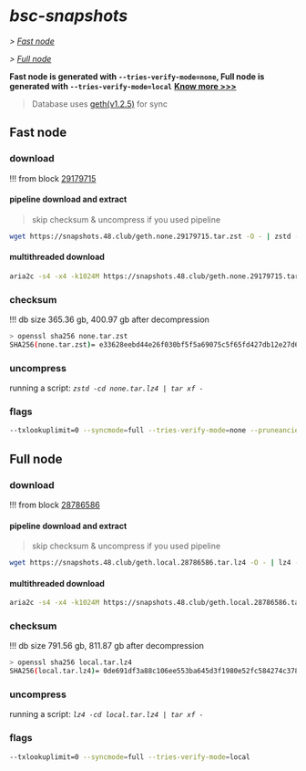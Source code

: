 # *bsc-snapshots*


*\> [Fast node](#fast-node)*

*\> [Full node](#full-node)*

**Fast node is generated with `--tries-verify-mode=none`, Full node is generated with `--tries-verify-mode=local`**
**[Know more >>>](https://github.com/bnb-chain/bsc/pull/926)**

> Database uses [geth(v1.2.5)](https://github.com/bnb-chain/bsc/releases/tag/v1.2.5) for sync


## Fast node

### download

<!-- begin_none -->

!!! from block [29179715](https://bscscan.com/block/29179715)

#### pipeline download and extract
> skip checksum & uncompress if you used pipeline
```bash
wget https://snapshots.48.club/geth.none.29179715.tar.zst -O - | zstd -cd | tar xf -
```

#### multithreaded download

```bash
aria2c -s4 -x4 -k1024M https://snapshots.48.club/geth.none.29179715.tar.zst -o none.tar.zst
```


### checksum

!!! db size 365.36 gb, 400.97 gb after decompression
```bash
> openssl sha256 none.tar.zst
SHA256(none.tar.zst)= e33628eebd44e26f030bf5f5a69075c5f65fd427db12e27d6a863cddd07b06fc
```

<!-- end_none -->

### uncompress


running a script: _`zstd -cd none.tar.lz4 | tar xf -`_


### flags


```bash
--txlookuplimit=0 --syncmode=full --tries-verify-mode=none --pruneancient=true --diffblock=5000
```


## Full node


### download

<!-- begin_local -->

!!! from block [28786586](https://bscscan.com/block/28786586)

#### pipeline download and extract
> skip checksum & uncompress if you used pipeline
```bash
wget https://snapshots.48.club/geth.local.28786586.tar.lz4 -O - | lz4 -cd | tar xf -
```

#### multithreaded download

```bash
aria2c -s4 -x4 -k1024M https://snapshots.48.club/geth.local.28786586.tar.lz4 -o local.tar.lz4
```


### checksum

!!! db size 791.56 gb, 811.87 gb after decompression
```bash
> openssl sha256 local.tar.lz4
SHA256(local.tar.lz4)= 0de691df3a88c106ee553ba645d3f1980e52fc584274c378099013172091a22c
```

<!-- end_local -->


### uncompress


running a script: _`lz4 -cd local.tar.lz4 | tar xf -`_


### flags


```bash
--txlookuplimit=0 --syncmode=full --tries-verify-mode=local
```
